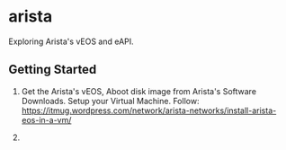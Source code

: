 # arista
Exploring Arista's vEOS and eAPI. 

## Getting Started

1. Get the Arista's vEOS, Aboot disk image from Arista's Software Downloads. Setup your Virtual Machine.
Follow: https://itmug.wordpress.com/network/arista-networks/install-arista-eos-in-a-vm/

2. 
